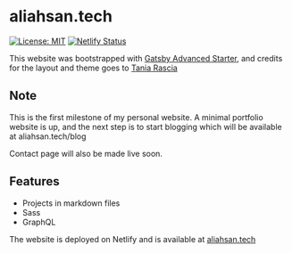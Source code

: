 # aliahsan.tech

[![License: MIT](https://img.shields.io/badge/License-MIT-blue.svg)](https://opensource.org/licenses/MIT) [![Netlify Status](https://api.netlify.com/api/v1/badges/b42b0f06-7418-4ab7-8339-f62c1746e8bd/deploy-status)](https://app.netlify.com/sites/vibrant-morse-77bde3/deploys)

This website was bootstrapped with [Gatsby Advanced Starter](https://github.com/gatsbyjs/gatsby/), and credits for the layout and theme goes to [Tania Rascia](https://github.com/taniarascia/taniarascia.com) 

## Note
This is the first milestone of my personal website. A minimal portfolio website is up, and the next step is to start blogging which will be available at aliahsan.tech/blog


Contact page will also be made live soon. 




## Features
- Projects in markdown files
- Sass 
- GraphQL

The website is deployed on Netlify and is available at [aliahsan.tech](https://www.aliahsan.tech)

